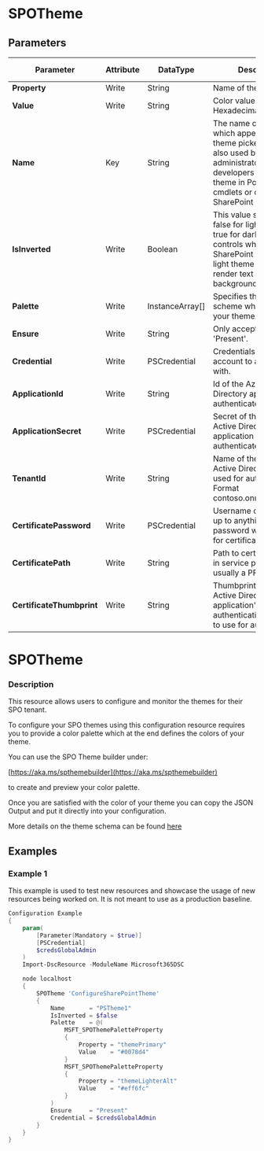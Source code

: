 ﻿# SPOTheme

## Parameters

| Parameter | Attribute | DataType | Description | Allowed Values |
| --- | --- | --- | --- | --- |
| **Property** | Write | String | Name of the property. ||
| **Value** | Write | String | Color value in Hexadecimal. ||
| **Name** | Key | String | The name of the theme, which appears in the theme picker UI and is also used by administrators and developers to refer to the theme in PowerShell cmdlets or calls to the SharePoint REST API. ||
| **IsInverted** | Write | Boolean | This value should be false for light themes and true for dark themes; it controls whether SharePoint uses dark or light theme colors to render text on colored backgrounds. ||
| **Palette** | Write | InstanceArray[] | Specifies the color scheme which composes your theme. ||
| **Ensure** | Write | String | Only accepted value is 'Present'. |Present, Absent|
| **Credential** | Write | PSCredential | Credentials of the account to authenticate with. ||
| **ApplicationId** | Write | String | Id of the Azure Active Directory application to authenticate with. ||
| **ApplicationSecret** | Write | PSCredential | Secret of the Azure Active Directory application to authenticate with. ||
| **TenantId** | Write | String | Name of the Azure Active Directory tenant used for authentication. Format contoso.onmicrosoft.com ||
| **CertificatePassword** | Write | PSCredential | Username can be made up to anything but password will be used for certificatePassword ||
| **CertificatePath** | Write | String | Path to certificate used in service principal usually a PFX file. ||
| **CertificateThumbprint** | Write | String | Thumbprint of the Azure Active Directory application's authentication certificate to use for authentication. ||


# SPOTheme

### Description

This resource allows users to configure and monitor the themes for
their SPO tenant.

To configure your SPO themes using this configuration resource requires you to
provide a color palette which at the end defines the colors of your theme.

You can use the SPO Theme builder under:

[https://aka.ms/spthemebuilder](https://aka.ms/spthemebuilder)

to create and preview your color palette.

Once you are satisfied with the color of your theme you can copy
the JSON Output and put it directly into your configuration.

More details on the theme schema can be found
[here](https://aka.ms/AboutSPOThemes)

## Examples

### Example 1

This example is used to test new resources and showcase the usage of new resources being worked on.
It is not meant to use as a production baseline.

```powershell
Configuration Example
{
    param(
        [Parameter(Mandatory = $true)]
        [PSCredential]
        $credsGlobalAdmin
    )
    Import-DscResource -ModuleName Microsoft365DSC

    node localhost
    {
        SPOTheme 'ConfigureSharePointTheme'
        {
            Name       = "PSTheme1"
            IsInverted = $false
            Palette    = @(
                MSFT_SPOThemePaletteProperty
                {
                    Property = "themePrimary"
                    Value    = "#0078d4"
                }
                MSFT_SPOThemePaletteProperty
                {
                    Property = "themeLighterAlt"
                    Value    = "#eff6fc"
                }
            )
            Ensure     = "Present"
            Credential = $credsGlobalAdmin
        }
    }
}
```

